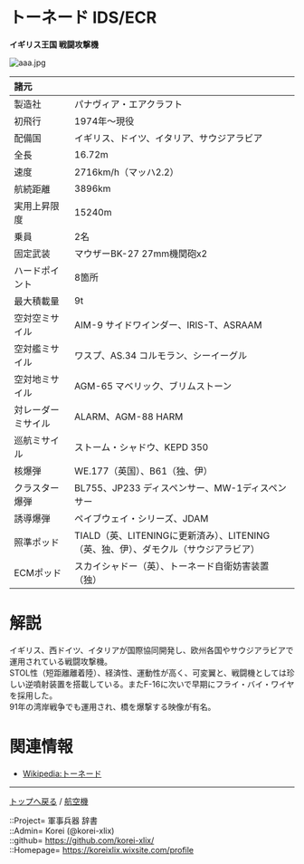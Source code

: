 # トーネード IDS/ECR
**イギリス王国 戦闘攻撃機**

![aaa.jpg](https://bn02pap001files.storage.live.com/y4mAdeHaPvHZFaV_srR6oaWmPHdxk_ZI9vEexgrLAzrOn95pPFURgq45aOHRTZLZVDsFfBrS6qlkk9Iw2iv-CmGLPyOVwyVS7tO5wV-A5JUT0Eiq0yg1e595mI_dkWAF8OiFF4gs3zA7l-zL4hVqVHUjUb-ygIOFrHl5oy0-SYZqLDQAXA8QCk88727fiQwuC7f?width=640&height=426&cropmode=none)  
  
|諸元  |  |
|:--|:--|
|製造社  |パナヴィア・エアクラフト  |
|初飛行  |1974年～現役  |
|配備国  |イギリス、ドイツ、イタリア、サウジアラビア  |
|全長    |16.72m  |
|速度    |2716km/h（マッハ2.2）  |
|航続距離  |3896km  |
|実用上昇限度|15240m  |
|乗員    |2名  |
|固定武装  |マウザーBK-27 27mm機関砲x2  |
|ハードポイント  |8箇所  |
|最大積載量  |9t  |
|空対空ミサイル  |AIM-9 サイドワインダー、IRIS-T、ASRAAM  |
|空対艦ミサイル  |ワスプ、AS.34 コルモラン、シーイーグル  |
|空対地ミサイル  |AGM-65 マベリック、ブリムストーン  |
|対レーダーミサイル  |ALARM、AGM-88 HARM  |
|巡航ミサイル  |ストーム・シャドウ、KEPD 350  |
|核爆弾  |WE.177（英国）、B61（独、伊）  |
|クラスター爆弾  |BL755、JP233 ディスペンサー、MW-1ディスペンサー  |
|誘導爆弾  |ペイブウェイ・シリーズ、JDAM  |
|照準ポッド  |TIALD（英、LITENINGに更新済み）、LITENING（英、独、伊）、ダモクル（サウジアラビア）  |
|ECMポッド  |スカイシャドー（英）、トーネード自衛妨害装置（独）  |


# 解説
イギリス、西ドイツ、イタリアが国際協同開発し、欧州各国やサウジアラビアで運用されている戦闘攻撃機。  
STOL性（短距離離着陸）、経済性、運動性が高く、可変翼と、戦闘機としては珍しい逆噴射装置を搭載している。またF-16に次いで早期にフライ・バイ・ワイヤを採用した。  
91年の湾岸戦争でも運用され、橋を爆撃する映像が有名。  


# 関連情報
* [Wikipedia:トーネード](https://ja.wikipedia.org/wiki/%E3%83%88%E3%83%BC%E3%83%8D%E3%83%BC%E3%83%89_IDS)


***
[トップへ戻る](/readme.md) / [航空機](/plane/readme.md)  
  
::Project= 軍事兵器 辞書  
::Admin= Korei (@korei-xlix)  
::github= https://github.com/korei-xlix/  
::Homepage= https://koreixlix.wixsite.com/profile  
